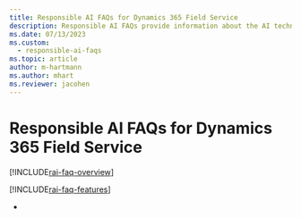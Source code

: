 ```yaml
---
title: Responsible AI FAQs for Dynamics 365 Field Service
description: Responsible AI FAQs provide information about the AI technology used in Dynamics 365 Field Service, along with key considerations and details about how the AI is used, how it was tested and evaluated, and any specific limitations.
ms.date: 07/13/2023
ms.custom: 
  - responsible-ai-faqs
ms.topic: article
author: m-hartmann
ms.author: mhart
ms.reviewer: jacohen
---
```


# Responsible AI FAQs for Dynamics 365 Field Service

[!INCLUDE[rai-faq-overview](faqs-overview.md)]

[!INCLUDE[rai-faq-features](faqs-feature.md)]

- 
